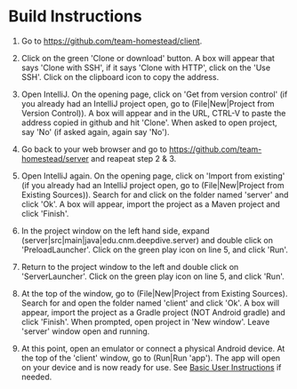 # Build Instructions

1) Go to https://github.com/team-homestead/client.  

2) Click on the green 'Clone or download' button.  A box will appear that says 'Clone with SSH', if it says 'Clone with HTTP', click on the 'Use SSH'.  Click on the clipboard icon to copy the address.

3) Open IntelliJ.  On the opening page, click on 'Get from version control' (if you already had an IntelliJ project open, go to (File|New|Project from Version Control)).  A box will appear and in the URL, CTRL-V to paste the address copied in github and hit 'Clone'.  When asked to open project, say 'No' (if asked again, again say 'No').

4) Go back to your web browser and go to https://github.com/team-homestead/server and reapeat step 2 & 3.

5) Open IntelliJ again.  On the opening page, click on 'Import from existing' (if you already had an IntelliJ project open, go to (File|New|Project from Existing Sources)).  Search for and click on the folder named 'server' and click 'Ok'.  A box will appear, import the project as a Maven project and click 'Finish'.

6) In the project window on the left hand side, expand (server|src|main|java|edu.cnm.deepdive.server) and double click on 'PreloadLauncher'.  Click on the green play icon on line 5, and click 'Run'.

7) Return to the project window to the left and double click on 'ServerLauncher'.  Click on the green play icon on line 5, and click 'Run'.

8) At the top of the window, go to (File|New|Project from Existing Sources).  Search for and open the folder named 'client' and click 'Ok'.  A box will appear, import the project as a Gradle project (NOT Android gradle) and click 'Finish'.  When prompted, open project in 'New window'.  Leave 'server' window open and running.

9) At this point, open an emulator or connect a physical Android device.  At the top of the 'client' window, go to (Run|Run 'app').  The app will open on your device and is now ready for use.  See [Basic User Instructions](basic-user-instructions.md) if needed.  